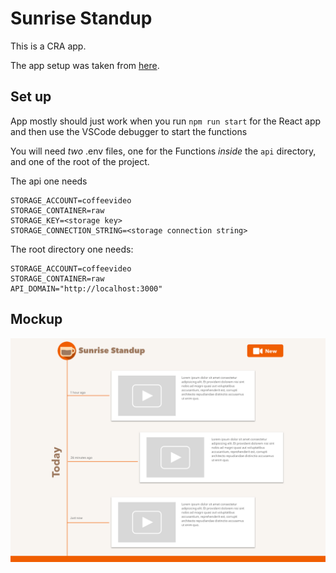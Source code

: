 # Sunrise Standup

This is a CRA app.

The app setup was taken from [here](https://github.com/collab-project/videojs-record/wiki/React).

## Set up

App mostly should just work when you run `npm run start` for the React app and then use the VSCode debugger to start the functions

You will need _two_ .env files, one for the Functions _inside_ the `api` directory, and one of the root of the project.

The api one needs

```
STORAGE_ACCOUNT=coffeevideo
STORAGE_CONTAINER=raw
STORAGE_KEY=<storage key>
STORAGE_CONNECTION_STRING=<storage connection string>
```

The root directory one needs:

```
STORAGE_ACCOUNT=coffeevideo
STORAGE_CONTAINER=raw
API_DOMAIN="http://localhost:3000"
```

## Mockup

![](mockup.png)
